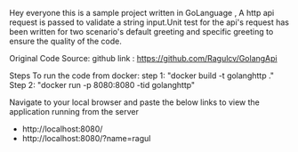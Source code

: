 Hey everyone this is a sample project written in GoLanguage , A http api request is passed to validate a string input.Unit test for the api's request has been written for two scenario's default greeting and specific greeting to ensure the quality of the code.

Original Code Source:
github link : https://github.com/Ragulcv/GolangApi

Steps To run the code from docker:
step 1: "docker build -t golanghttp ."
Step 2: "docker run -p 8080:8080 -tid golanghttp"

Navigate to your local browser and paste the below links to view the application running from the server
* http://localhost:8080/
* http://localhost:8080/?name=ragul
